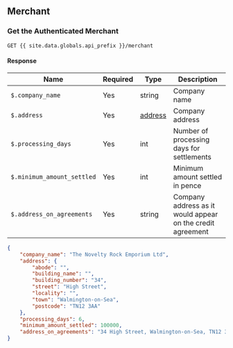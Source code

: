 ## Merchant

### Get the Authenticated Merchant

```
GET {{ site.data.globals.api_prefix }}/merchant
```

#### Response

Name | Required | Type | Description
--- | --- | --- | ---
`$.company_name` | Yes | string | Company name
`$.address` | Yes | [address](#address) | Company address
`$.processing_days` | Yes | int | Number of processing days for settlements
`$.minimum_amount_settled` | Yes | int | Minimum amount settled in pence
`$.address_on_agreements` | Yes | string | Company address as it would appear on the credit agreement

```json
{
    "company_name": "The Novelty Rock Emporium Ltd",
    "address": {
        "abode": "",
        "building_name": "",
        "building_number": "34",
        "street": "High Street",
        "locality": "",
        "town": "Walmington-on-Sea",
        "postcode": "TN12 3AA"
    },
    "processing_days": 6,
    "minimum_amount_settled": 100000,
    "address_on_agreements": "34 High Street, Walmington-on-Sea, TN12 3AA"
}
```
